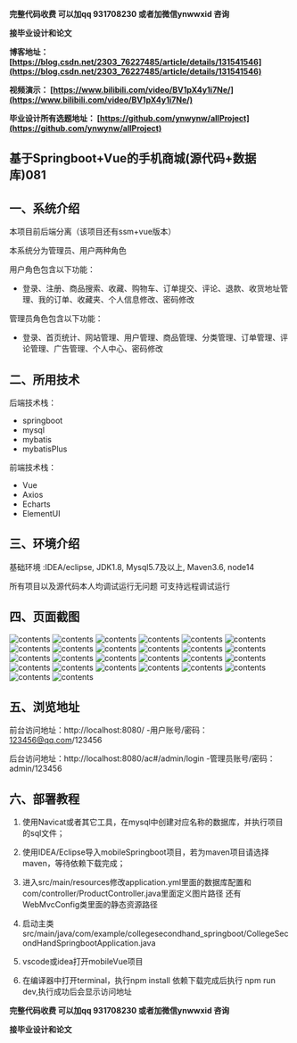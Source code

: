**完整代码收费  可以加qq 931708230 或者加微信ynwwxid 咨询**

**接毕业设计和论文**

**博客地址：
[https://blog.csdn.net/2303_76227485/article/details/131541546](https://blog.csdn.net/2303_76227485/article/details/131541546)**

**视频演示：
[https://www.bilibili.com/video/BV1pX4y1i7Ne/](https://www.bilibili.com/video/BV1pX4y1i7Ne/)**

**毕业设计所有选题地址：
[https://github.com/ynwynw/allProject](https://github.com/ynwynw/allProject)**

## 基于Springboot+Vue的手机商城(源代码+数据库)081

## 一、系统介绍
本项目前后端分离（该项目还有ssm+vue版本）

本系统分为管理员、用户两种角色

用户角色包含以下功能：
- 登录、注册、商品搜索、收藏、购物车、订单提交、评论、退款、收货地址管理、我的订单、收藏夹、个人信息修改、密码修改

管理员角色包含以下功能：
- 登录、首页统计、网站管理、用户管理、商品管理、分类管理、订单管理、评论管理、广告管理、个人中心、密码修改


## 二、所用技术

后端技术栈：

- springboot
- mysql
- mybatis
- mybatisPlus

前端技术栈：

- Vue
- Axios
- Echarts
- ElementUI

## 三、环境介绍

基础环境 :IDEA/eclipse, JDK1.8, Mysql5.7及以上, Maven3.6, node14

所有项目以及源代码本人均调试运行无问题 可支持远程调试运行

## 四、页面截图
![contents](./picture/picture1.png)
![contents](./picture/picture2.png)
![contents](./picture/picture3.png)
![contents](./picture/picture4.png)
![contents](./picture/picture5.png)
![contents](./picture/picture6.png)
![contents](./picture/picture7.png)
![contents](./picture/picture8.png)
![contents](./picture/picture9.png)
![contents](./picture/picture10.png)
![contents](./picture/picture11.png)
![contents](./picture/picture12.png)
![contents](./picture/picture13.png)
![contents](./picture/picture14.png)
![contents](./picture/picture15.png)
![contents](./picture/picture16.png)
![contents](./picture/picture17.png)
![contents](./picture/picture18.png)
![contents](./picture/picture19.png)
![contents](./picture/picture20.png)
![contents](./picture/picture21.png)
![contents](./picture/picture22.png)
![contents](./picture/picture23.png)
![contents](./picture/picture24.png)
![contents](./picture/picture25.png)
![contents](./picture/picture26.png)

## 五、浏览地址
前台访问地址：http://localhost:8080/
-用户账号/密码：123456@qq.com/123456

后台访问地址：http://localhost:8080/ac#/admin/login
-管理员账号/密码：admin/123456

## 六、部署教程

1. 使用Navicat或者其它工具，在mysql中创建对应名称的数据库，并执行项目的sql文件；

2. 使用IDEA/Eclipse导入mobileSpringboot项目，若为maven项目请选择maven，等待依赖下载完成；

3. 进入src/main/resources修改application.yml里面的数据库配置和com/controller/ProductController.java里面定义图片路径
还有WebMvcConfig类里面的静态资源路径

4. 启动主类src/main/java/com/example/collegesecondhand_springboot/CollegeSecondHandSpringbootApplication.java

5. vscode或idea打开mobileVue项目

6. 在编译器中打开terminal，执行npm install 依赖下载完成后执行 npm run dev,执行成功后会显示访问地址

**完整代码收费  可以加qq 931708230 或者加微信ynwwxid 咨询**

**接毕业设计和论文**





